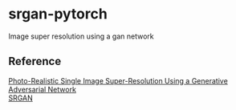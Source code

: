 # srgan-pytorch
Image super resolution using a gan network 
## Reference
[Photo-Realistic Single Image Super-Resolution Using a Generative Adversarial Network](https://arxiv.org/pdf/1609.04802.pdf)   
[SRGAN](https://github.com/leftthomas/SRGAN)

